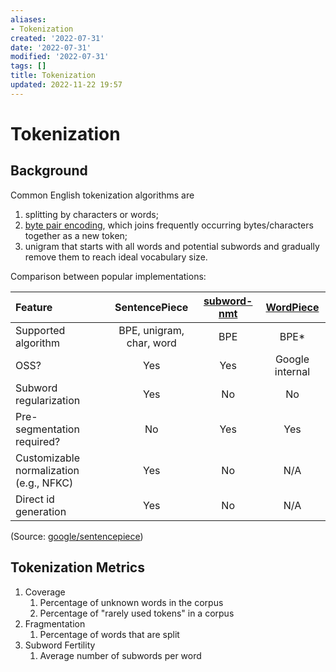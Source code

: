 ```yaml
---
aliases:
- Tokenization
created: '2022-07-31'
date: '2022-07-31'
modified: '2022-07-31'
tags: []
title: Tokenization
updated: 2022-11-22 19:57
---
```


# Tokenization

## Background

Common English tokenization algorithms are

1. splitting by characters or words;
2. [byte pair encoding](https://en.wikipedia.org/wiki/Byte_pair_encoding), which joins frequently occurring bytes/characters together as a new token;
3. unigram that starts with all words and potential subwords and gradually remove them to reach ideal vocabulary size.

Comparison between popular implementations:

| Feature                                 |       SentencePiece      | [subword-nmt](https://github.com/rsennrich/subword-nmt) | [WordPiece](https://arxiv.org/pdf/1609.08144.pdf) |
| :-------------------------------------- | :----------------------: | :-----------------------------------------------------: | :-----------------------------------------------: |
| Supported algorithm                     | BPE, unigram, char, word |                           BPE                           |                        BPE*                       |
| OSS?                                    |            Yes           |                           Yes                           |                  Google internal                  |
| Subword regularization                  |            Yes           |                            No                           |                         No                        |
| Pre-segmentation required?              |            No            |                           Yes                           |                        Yes                        |
| Customizable normalization (e.g., NFKC) |            Yes           |                            No                           |                        N/A                        |
| Direct id generation                    |            Yes           |                            No                           |                        N/A                        |

(Source: [google/sentencepiece](https://github.com/google/sentencepiece#comparisons-with-other-implementations))

## Tokenization Metrics

1. Coverage
   1. Percentage of unknown words in the corpus
   2. Percentage of "rarely used tokens" in a corpus
2. Fragmentation
   1. Percentage of words that are split
3. Subword Fertility
   1. Average number of subwords per word